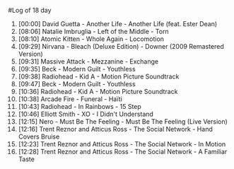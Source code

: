 #Log of 18 day

1. [00:00] David Guetta - Another Life - Another Life (feat. Ester Dean)
1. [08:06] Natalie Imbruglia - Left of the Middle - Torn
1. [08:10] Atomic Kitten - Whole Again - Locomotion
1. [09:29] Nirvana - Bleach (Deluxe Edition) - Downer (2009 Remastered Version)
1. [09:31] Massive Attack - Mezzanine - Exchange
1. [09:35] Beck - Modern Guilt - Youthless
1. [09:38] Radiohead - Kid A - Motion Picture Soundtrack
1. [09:47] Beck - Modern Guilt - Youthless
1. [10:36] Radiohead - Kid A - Motion Picture Soundtrack
1. [10:38] Arcade Fire - Funeral - Haïti
1. [10:43] Radiohead - In Rainbows - 15 Step
1. [10:46] Elliott Smith - XO - I Didn't Understand
1. [12:15] Nero - Must Be The Feeling - Must Be The Feeling (Live Version)
1. [12:16] Trent Reznor and Atticus Ross - The Social Network - Hand Covers Bruise
1. [12:23] Trent Reznor and Atticus Ross - The Social Network - In Motion
1. [12:28] Trent Reznor and Atticus Ross - The Social Network - A Familiar Taste
